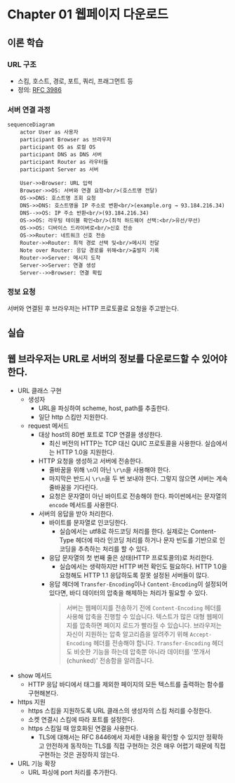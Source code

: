 # Chapter 01 웹페이지 다운로드

## 이론 학습

### URL 구조

- 스킴, 호스트, 경로, 포트, 쿼리, 프래그먼트 등
- 정의: [RFC 3986](https://datatracker.ietf.org/doc/html/rfc3986)

### 서버 연결 과정

```mermaid
sequenceDiagram
    actor User as 사용자
    participant Browser as 브라우저
    participant OS as 로컬 OS
    participant DNS as DNS 서버
    participant Router as 라우터들
    participant Server as 서버

    User->>Browser: URL 입력
    Browser->>OS: 서버와 연결 요청<br/>(호스트명 전달)
    OS->>DNS: 호스트명 조회 요청
    DNS->>DNS: 호스트명을 IP 주소로 변환<br/>(example.org → 93.184.216.34)
    DNS-->>OS: IP 주소 반환<br/>(93.184.216.34)
    OS->>OS: 라우팅 테이블 확인<br/>(최적 하드웨어 선택:<br/>유선/무선)
    OS->>OS: 디바이스 드라이버로<br/>신호 전송
    OS->>Router: 네트워크 신호 전송
    Router->>Router: 최적 경로 선택 및<br/>메시지 전달
    Note over Router: 응답 경로를 위해<br/>출발지 기록
    Router->>Server: 메시지 도착
    Server->>Server: 연결 생성
    Server-->>Browser: 연결 확립
```

### 정보 요청

서버와 연결된 후 브라우저는 HTTP 프로토콜로 요청을 주고받는다.

## 실습

## 웹 브라우저는 URL로 서버의 정보를 다운로드할 수 있어야 한다.

- URL 클래스 구현
  - 생성자
    - URL을 파싱하여 scheme, host, path를 추출한다.
    - 일단 http 스킴만 지원한다.
  - request 메서드
    - 대상 host의 80번 포트로 TCP 연결을 생성한다.
      - 최신 버전의 HTTP는 TCP 대신 QUIC 프로토콜을 사용한다. 실습에서는 HTTP 1.0을 지원한다.
    - HTTP 요청을 생성하고 서버에 전송한다.
      - 줄바꿈을 위해 `\n`이 아닌 `\r\n`을 사용해야 한다.
      - 마지막은 반드시 `\r\n`을 두 번 보내야 한다. 그렇지 않으면 서버는 계속 줄바꿈을 기다린다.
      - 요청은 문자열이 아닌 바이트로 전송해야 한다. 파이썬에서는 문자열의 `encode` 메서드를 사용한다.
    - 서버의 응답을 받아 처리한다.
      - 바이트를 문자열로 인코딩한다.
        - 실습에서는 utf8로 하드코딩 처리를 한다. 실제로는 Content-Type 헤더에 따라 인코딩 처리를 하거나 문자 빈도를 기반으로 인코딩을 추측하는 처리를 할 수 있다.
      - 응답 문자열의 첫 번째 줄은 상태(HTTP 프로토콜의)로 처리한다.
        - 실습에서는 생략하지만 HTTP 버전 확인도 필요하다. HTTP 1.0을 요청해도 HTTP 1.1 응답하도록 잘못 설정된 서버들이 많다.
      - 응답 헤더에 `Transfer-Encoding`이나 `Content-Encoding`이 설정되어 있다면, 바디 데이터의 압축을 해제하는 처리가 필요할 수 있다.
        > 서버는 웹페이지를 전송하기 전에 `Content-Encoding` 헤더를 사용해 압축을 진행할 수 있습니다.
        > 텍스트가 많은 대형 웹페이지를 압축하면 페이지 로드가 빨라질 수 있습니다.
        > 브라우저는 자신이 지원하는 압축 알고리즘을 알려주기 위해 `Accept-Encoding` 헤더를 전송해야 합니다.
        > `Transfer-Encoding` 헤더도 비슷한 기능을 하는데 압축뿐 아니라 데이터를 '쪼개서(chunked)' 전송함을 알려줍니다.
- show 메서드
  - HTTP 응답 바디에서 태그를 제외한 페이지의 모든 텍스트를 출력하는 함수를 구현해본다.
- https 지원
  - https 스킴을 지원하도록 URL 클래스의 생성자의 스킴 처리를 수정한다.
  - 소켓 연결시 스킴에 따라 포트를 설정한다.
  - https 스킴일 때 암호화된 연결을 사용한다.
    - TLS에 대해서는 RFC 8446에서 자세한 내용을 확인할 수 있지만 정확하고 안전하게 동작하는 TLS를 직접 구현하는 것은 매우 어렵기 때문에 직접 구현하는 것은 권장하지 않는다.
- URL 기능 확장
  - URL 파싱에 port 처리를 추가한다.

